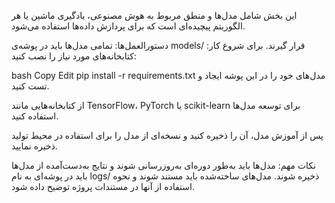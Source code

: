 
این بخش شامل مدل‌ها و منطق مربوط به هوش مصنوعی، یادگیری ماشین یا هر الگوریتم پیچیده‌ای است که برای پردازش داده‌ها استفاده می‌شود.

دستورالعمل‌ها:
تمامی مدل‌ها باید در پوشه‌ی models/ قرار گیرند.
برای شروع کار:
کتابخانه‌های مورد نیاز را نصب کنید:

bash
Copy
Edit
pip install -r requirements.txt
مدل‌های خود را در این پوشه ایجاد و تست کنید.

از کتابخانه‌هایی مانند TensorFlow، PyTorch یا scikit-learn برای توسعه مدل‌ها استفاده کنید.

پس از آموزش مدل، آن را ذخیره کنید و نسخه‌ای از مدل را برای استفاده در محیط تولید ذخیره نمایید.

نکات مهم:
مدل‌ها باید به‌طور دوره‌ای به‌روزرسانی شوند و نتایج به‌دست‌آمده از مدل‌ها باید در پوشه‌ای به نام logs/ ذخیره شوند.
مدل‌های ساخته‌شده باید مستند شوند و نحوه استفاده از آنها در مستندات پروژه توضیح داده شود.